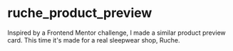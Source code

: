 # ruche_product_preview
Inspired by a Frontend Mentor challenge, I made a similar product preview card. This time it's made for a real sleepwear shop, Ruche.
